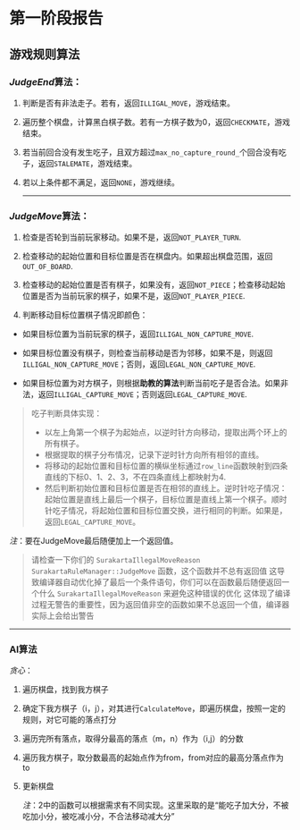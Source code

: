 # 第一阶段报告 

## 游戏规则算法 

### *JudgeEnd*算法： 

   1. 判断是否有非法走子。若有，返回```ILLIGAL_MOVE```，游戏结束。 

  2. 遍历整个棋盘，计算黑白棋子数。若有一方棋子数为0，返回```CHECKMATE```，游戏结束。 

  3. 若当前回合没有发生吃子，且双方超过```max_no_capture_round_```个回合没有吃子，返回```STALEMATE```，游戏结束。 

  4. 若以上条件都不满足，返回```NONE```，游戏继续。 

     ---

### *JudgeMove*算法： 

   1. 检查是否轮到当前玩家移动。如果不是，返回```NOT_PLAYER_TURN```. 
  
   2. 检查移动的起始位置和目标位置是否在棋盘内。如果超出棋盘范围，返回```OUT_OF_BOARD```. 
  
   3. 检查移动的起始位置是否有棋子，如果没有，返回```NOT_PIECE```；检查移动起始位置是否为当前玩家的棋子，如果不是，返回```NOT_PLAYER_PIECE```. 
  
   4. 判断移动目标位置棋子情况即颜色： 

   - 如果目标位置为当前玩家的棋子，返回```ILLIGAL_NON_CAPTURE_MOVE```. 
  
   - 如果目标位置没有棋子，则检查当前移动是否为邻移，如果不是，则返回```ILLIGAL_NON_CAPTURE_MOVE```；否则，返回```LEGAL_NON_CAPTURE_MOVE```. 
  
   - 如果目标位置为对方棋子，则根据**助教的算法**判断当前吃子是否合法。如果非法，返回```ILLIGAL_CAPTURE_MOVE```；否则返回```LEGAL_CAPTURE_MOVE```. 

   > 吃子判断具体实现： 
   >
   > - 以左上角第一个棋子为起始点，以逆时针方向移动，提取出两个环上的所有棋子。 
   > - 根据提取的棋子分布情况，记录下逆时针方向所有相邻的直线。 
   > - 将移动的起始位置和目标位置的横纵坐标通过```row_line```函数映射到四条直线的下标0、1、2、3，不在四条直线上都映射为4. 
   > - 然后判断初始位置和目标位置是否在相邻的直线上。逆时针吃子情况：起始位置是直线上最后一个棋子，目标位置是直线上第一个棋子。顺时针吃子情况，将起始位置和目标位置交换，进行相同的判断。如果是，返回```LEGAL_CAPTURE_MOVE```。 

   *注*：要在JudgeMove最后随便加上一个返回值。 

   > 请检查一下你们的 `SurakartaIllegalMoveReason SurakartaRuleManager::JudgeMove` 函数，这个函数并不总有返回值 
   > 这导致编译器自动优化掉了最后一个条件语句，你们可以在函数最后随便返回一个什么 `SurakartaIllegalMoveReason` 来避免这种错误的优化 
   > 这体现了编译过程无警告的重要性，因为返回值非空的函数如果不总返回一个值，编译器实际上会给出警告 

---

### AI算法 

*贪心*： 

1. 遍历棋盘，找到我方棋子 

2. 确定下我方棋子（i，j），对其进行```CalculateMove```，即遍历棋盘，按照一定的规则，对它可能的落点打分 

3. 遍历完所有落点，取得分最高的落点（m，n）作为（i,j）的分数 

4. 遍历我方棋子，取分数最高的起始点作为from，from对应的最高分落点作为to 

5. 更新棋盘 

   *注*：2中的函数可以根据需求有不同实现。这里采取的是“能吃子加大分，不被吃加小分，被吃减小分，不合法移动减大分” 